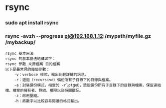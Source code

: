 # rsync
### sudo apt install rsync

### rsync -avzh --progress pi@192.168.1.12:/mypath/myfile.gz /mybackup/

    rsync 基本用法
    rsync 的基本語法結構如下：
    rsync 參數 來源檔案 目的檔案
    以下是最常見的幾個參數：
        -v：verbose 模式，輸出比較詳細的訊息。
        -r：遞迴（recursive）備份所有子目錄下的目錄與檔案。
        -a：封裝備份模式，相當於 -rlptgoD，遞迴備份所有子目錄下的目錄與檔案，保留連結檔、檔案的擁有者、群組、權限以及時間戳記。
        -z：啟用壓縮。
        -h：將數字以比較容易閱讀的格式輸出。
